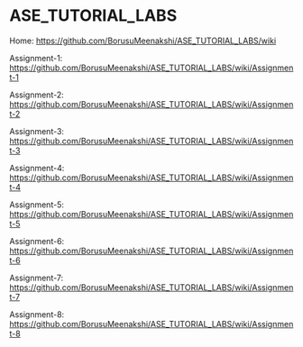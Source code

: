 # ASE_TUTORIAL_LABS
Home: https://github.com/BorusuMeenakshi/ASE_TUTORIAL_LABS/wiki

Assignment-1: https://github.com/BorusuMeenakshi/ASE_TUTORIAL_LABS/wiki/Assignment-1

Assignment-2: https://github.com/BorusuMeenakshi/ASE_TUTORIAL_LABS/wiki/Assignment-2

Assignment-3: https://github.com/BorusuMeenakshi/ASE_TUTORIAL_LABS/wiki/Assignment-3

Assignment-4: https://github.com/BorusuMeenakshi/ASE_TUTORIAL_LABS/wiki/Assignment-4

Assignment-5: https://github.com/BorusuMeenakshi/ASE_TUTORIAL_LABS/wiki/Assignment-5

Assignment-6: https://github.com/BorusuMeenakshi/ASE_TUTORIAL_LABS/wiki/Assignment-6

Assignment-7: https://github.com/BorusuMeenakshi/ASE_TUTORIAL_LABS/wiki/Assignment-7

Assignment-8: https://github.com/BorusuMeenakshi/ASE_TUTORIAL_LABS/wiki/Assignment-8

